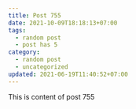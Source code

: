 ```yaml
---
title: Post 755
date: 2021-10-09T18:18:13+07:00
tags:
  - random post
  - post has 5
category:
  - random post
  - uncategorized
updated: 2021-06-19T11:40:52+07:00
---
```

This is content of post 755